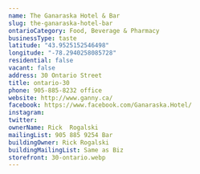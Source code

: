 ```yaml
---
name: The Ganaraska Hotel & Bar
slug: the-ganaraska-hotel-bar
ontarioCategory: Food, Beverage & Pharmacy
businessType: taste
latitude: "43.9525152546498"
longitude: "-78.2940258085728"
residential: false
vacant: false
address: 30 Ontario Street
title: ontario-30
phone: 905-885-8232 office
website: http://www.ganny.ca/
facebook: https://www.facebook.com/Ganaraska.Hotel/
instagram:
twitter:
ownerName: Rick  Rogalski
mailingList: 905 885 9254 Bar
buildingOwner: Rick Rogalski
buildingMailingList: Same as Biz
storefront: 30-ontario.webp
---
```



